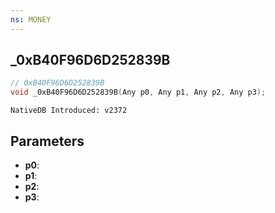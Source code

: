```yaml
---
ns: MONEY
---
```

## _0xB40F96D6D252839B

```c
// 0xB40F96D6D252839B
void _0xB40F96D6D252839B(Any p0, Any p1, Any p2, Any p3);
```

```
NativeDB Introduced: v2372
```

## Parameters
* **p0**:
* **p1**:
* **p2**:
* **p3**:
